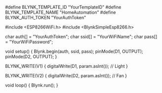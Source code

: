 #define BLYNK_TEMPLATE_ID "YourTemplateID"
#define BLYNK_TEMPLATE_NAME "HomeAutomation"
#define BLYNK_AUTH_TOKEN "YourAuthToken"

#include <ESP8266WiFi.h>
#include <BlynkSimpleEsp8266.h>

char auth[] = "YourAuthToken";
char ssid[] = "YourWiFiName";
char pass[] = "YourWiFiPassword";

void setup() {
  Blynk.begin(auth, ssid, pass);
  pinMode(D1, OUTPUT);
  pinMode(D2, OUTPUT);
}

BLYNK_WRITE(V1) {
  digitalWrite(D1, param.asInt()); // Light
}

BLYNK_WRITE(V2) {
  digitalWrite(D2, param.asInt()); // Fan
}

void loop() {
  Blynk.run();
}
